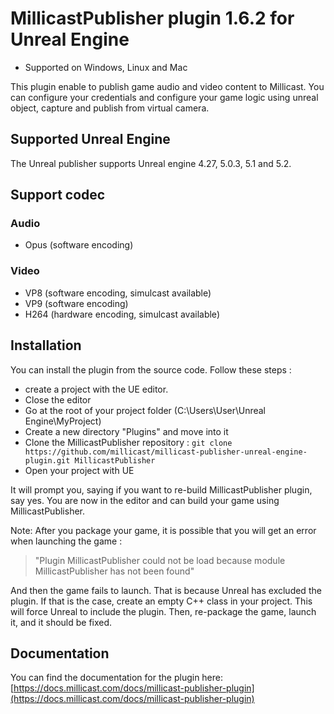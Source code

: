 # MillicastPublisher plugin 1.6.2 for Unreal Engine

* Supported on Windows, Linux and Mac

This plugin enable to publish game audio and video content to Millicast.
You can configure your credentials and configure your game logic using unreal object, capture and publish from virtual camera.

## Supported Unreal Engine

The Unreal publisher supports Unreal engine 4.27, 5.0.3, 5.1 and 5.2.

## Support codec

### Audio

* Opus (software encoding)

### Video

* VP8 (software encoding, simulcast available)
* VP9 (software encoding)
* H264 (hardware encoding, simulcast available)

## Installation

You can install the plugin from the source code.
Follow these steps : 

* create a project with the UE editor.
* Close the editor
* Go at the root of your project folder (C:\Users\User\Unreal Engine\MyProject)
* Create a new directory "Plugins" and move into it
* Clone the MillicastPublisher repository : ``git clone https://github.com/millicast/millicast-publisher-unreal-engine-plugin.git MillicastPublisher``
* Open your project with UE

It will prompt you, saying if you want to re-build MillicastPublisher plugin, say yes.
You are now in the editor and can build your game using MillicastPublisher.

Note: After you package your game, it is possible that you will get an error when launching the game :  

> "Plugin MillicastPublisher could not be load because module MillicastPublisher has not been found"

And then the game fails to launch.
That is because Unreal has excluded the plugin.
If that is the case, create an empty C++ class in your project. This will force Unreal to include the plugin. Then, re-package the game, launch it, and it should be fixed.

## Documentation

You can find the documentation for the plugin here: [https://docs.millicast.com/docs/millicast-publisher-plugin](https://docs.millicast.com/docs/millicast-publisher-plugin)

